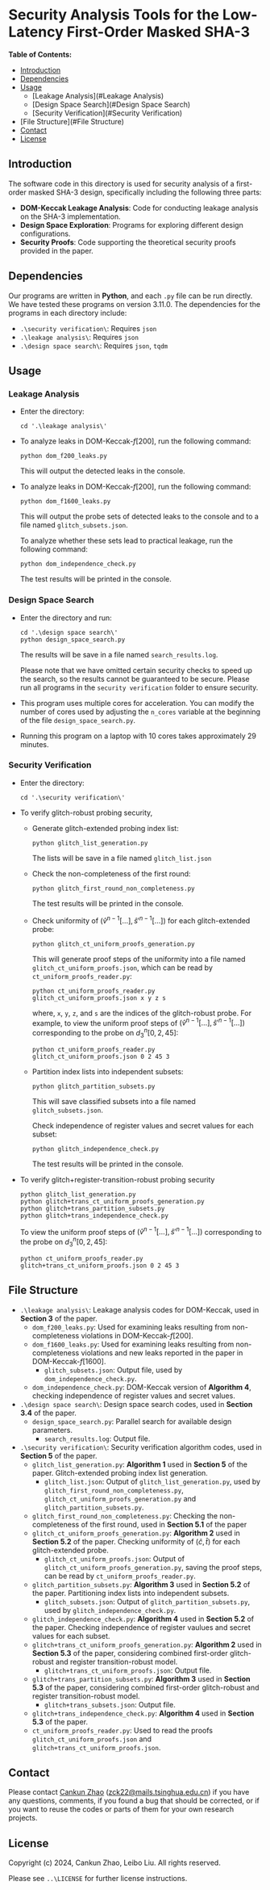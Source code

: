 # Security Analysis Tools for the Low-Latency First-Order Masked SHA-3  

**Table of Contents:**

- [Introduction](#Introduction)
- [Dependencies](#Dependencies)
- [Usage](#Usage)
  - [Leakage Analysis](#Leakage Analysis)
  - [Design Space Search](#Design Space Search)
  - [Security Verification](#Security Verification)
- [File Structure](#File Structure)
- [Contact](#contact)
- [License](#License)

## Introduction

The software code in this directory is used for security analysis of a first-order masked SHA-3 design, specifically including the following three parts:

- **DOM-Keccak Leakage Analysis**: Code for conducting leakage analysis on the SHA-3 implementation.
- **Design Space Exploration**: Programs for exploring different design configurations.
- **Security Proofs**: Code supporting the theoretical security proofs provided in the paper.

## Dependencies

Our programs are written in **Python**, and each `.py` file can be run directly. We have tested these programs on version 3.11.0. The dependencies for the programs in each directory include:

- `.\security verification\`: Requires `json`
- `.\leakage analysis\`: Requires `json`
- `.\design space search\`: Requires `json`, `tqdm`

## Usage

### Leakage Analysis

- Enter the directory:

  ```
  cd '.\leakage analysis\'
  ```

- To analyze leaks in DOM-Keccak-$f[200]$, run the following command:

  ```
  python dom_f200_leaks.py
  ```

  This will output the detected leaks in the console.

- To analyze leaks in DOM-Keccak-$f[200]$, run the following command:

  ```
  python dom_f1600_leaks.py
  ```

  This will output the probe sets of detected leaks to the console and to a file named `glitch_subsets.json`.

  To analyze whether these sets lead to practical leakage, run the following command:

  ```
  python dom_independence_check.py
  ```
  
  The test results will be printed in the console.

### Design Space Search

- Enter the directory and run:

  ```
  cd '.\design space search\'
  python design_space_search.py
  ```

  The results will be save in a file named `search_results.log`.

  Please note that we have omitted certain security checks to speed up the search, so the results cannot be guaranteed to be secure. Please run all programs in the `security verification` folder to ensure security.

- This program uses multiple cores for acceleration. You can modify the number of cores used by adjusting the `n_cores` variable at the beginning of the file `design_space_search.py`.

- Running this program on a laptop with 10 cores takes approximately 29 minutes.

### Security Verification

- Enter the directory:

  ```
  cd '.\security verification\'
  ```

- To verify glitch-robust probing security,

  - Generate glitch-extended probing index list:

    ```
    python glitch_list_generation.py
    ```

    The lists will be save in a file named `glitch_list.json`

  - Check the non-completeness of the first round:

    ```
    python glitch_first_round_non_completeness.py
    ```

    The test results will be printed in the console.

  - Check uniformity of $(\hat v^{n-1}[\dots],\hat s'^{n-1}[\dots])$ for each glitch-extended probe:

    ```
    python glitch_ct_uniform_proofs_generation.py
    ```

    This will generate proof steps of the uniformity into a file named `glitch_ct_uniform_proofs.json`, which can be read by `ct_uniform_proofs_reader.py`:

    ```
    python ct_uniform_proofs_reader.py glitch_ct_uniform_proofs.json x y z s
    ```

    where, `x`, `y`, `z`, and `s` are the indices of the glitch-robust probe. For example, to view the uniform proof steps of $(\hat v^{n-1}[\dots],\hat s'^{n-1}[\dots])$ corresponding to the probe on $d^n_3[0,2,45]$:

    ```
    python ct_uniform_proofs_reader.py glitch_ct_uniform_proofs.json 0 2 45 3
    ```

  - Partition index lists into independent subsets:

    ```
    python glitch_partition_subsets.py
    ```

    This will save classified subsets into a file named `glitch_subsets.json`.

    Check independence of register values and secret values for each subset:

    ```
    python glitch_independence_check.py
    ```

    The test results will be printed in the console.

- To verify glitch+register-transition-robust probing security

  ```
  python glitch_list_generation.py
  python glitch+trans_ct_uniform_proofs_generation.py
  python glitch+trans_partition_subsets.py
  python glitch+trans_independence_check.py
  ```

  To view the uniform proof steps of $(\hat v^{n-1}[\dots],\hat s'^{n-1}[\dots])$ corresponding to the probe on $d^n_3[0,2,45]$:

  ```
  python ct_uniform_proofs_reader.py glitch+trans_ct_uniform_proofs.json 0 2 45 3
  ```

## File Structure

- `.\leakage analysis\`:  Leakage analysis codes for DOM-Keccak, used in **Section 3** of the paper.
  - `dom_f200_leaks.py`:  Used for examining leaks resulting from non-completeness violations in DOM-Keccak-$f[200]$.
  - `dom_f1600_leaks.py`:  Used for examining leaks resulting from non-completeness violations and new leaks reported in the paper in DOM-Keccak-$f[1600]$.
    - `glitch_subsets.json`: Output file, used by `dom_independence_check.py`.
  - `dom_independence_check.py`: DOM-Keccak version of **Algorithm 4**, checking independence of register values and secret values. 
- `.\design space search\`: Design space search codes, used in **Section 3.4** of the paper.
  - `design_space_search.py`: Parallel search for available design parameters.
    - `search_results.log`: Output file.
- `.\security verification\`: Security verification algorithm codes, used in **Section 5** of the paper.
  - `glitch_list_generation.py`: **Algorithm 1** used in **Section 5** of the paper. Glitch-extended probing index list generation.  
    - `glitch_list.json`: Output of `glitch_list_generation.py`, used by `glitch_first_round_non_completeness.py`, `glitch_ct_uniform_proofs_generation.py` and `glitch_partition_subsets.py`.
  - `glitch_first_round_non_completeness.py`: Checking the non-completeness of the first round, used in **Section 5.1** of the paper
  - `glitch_ct_uniform_proofs_generation.py`: **Algorithm 2** used in **Section 5.2** of the paper. Checking uniformity of $(\hat c,\hat t)$ for each glitch-extended probe.  
    - `glitch_ct_uniform_proofs.json`: Output of `glitch_ct_uniform_proofs_generation.py`, saving the proof steps, can be read by `ct_uniform_proofs_reader.py`.
  - `glitch_partition_subsets.py`: **Algorithm 3** used in **Section 5.2** of the paper. Partitioning index lists into independent subsets.
    - `glitch_subsets.json`: Output of `glitch_partition_subsets.py`, used by `glitch_independence_check.py`.
  - `glitch_independence_check.py`: **Algorithm 4** used in **Section 5.2** of the paper. Checking independence of register vaulues and secret values for each subset.  
  - `glitch+trans_ct_uniform_proofs_generation.py`:  **Algorithm 2** used in **Section 5.3** of the paper, considering combined first-order glitch-robust and register transition-robust model.
    - `glitch+trans_ct_uniform_proofs.json`: Output file.
  - `glitch+trans_partition_subsets.py`: **Algorithm 3** used in **Section 5.3** of the paper, considering combined first-order glitch-robust and register transition-robust model.
    - `glitch+trans_subsets.json`: Output file.
  - `glitch+trans_independence_check.py`: **Algorithm 4** used in **Section 5.3** of the paper.
  - `ct_uniform_proofs_reader.py`: Used to read the proofs `glitch_ct_uniform_proofs.json` and `glitch+trans_ct_uniform_proofs.json`.

## Contact

Please contact [Cankun Zhao](https://github.com/zck15) ([zck22@mails.tsinghua.edu.cn](mailto:zck22@mails.tsinghua.edu.cn)) if you have any questions, comments, if you found a bug that should be corrected, or if you want to reuse the codes or parts of them for your own research projects.

## License

Copyright (c) 2024, Cankun Zhao, Leibo Liu. All rights reserved.

Please see `..\LICENSE` for further license instructions.